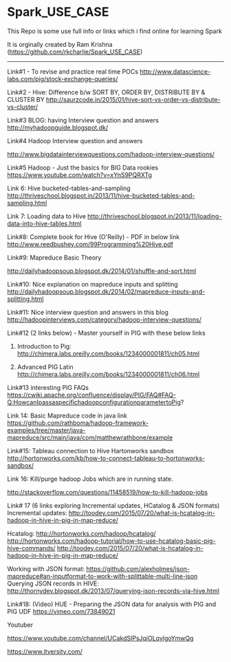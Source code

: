 # Spark_USE_CASE

This Repo is some use full info or links which i find online for learning Spark 

It is orginally created by Ram Krishna (https://github.com/rkcharlie/Spark_USE_CASE)

-----------
Link#1 - To revise and practice real time POCs
http://www.datascience-labs.com/pig/stock-exchange-queries/

Link#2 - Hive: Difference b/w SORT BY, ORDER BY, DISTRIBUTE BY & CLUSTER BY
http://saurzcode.in/2015/01/hive-sort-vs-order-vs-distribute-vs-cluster/

Link#3 BLOG: having Interview question and answers
http://myhadoopguide.blogspot.dk/

Link#4 Hadoop  Interview question and answers

http://www.bigdatainterviewquestions.com/hadoop-interview-questions/

Link#5 Hadoop - Just the basics for BIG Data rookies
https://www.youtube.com/watch?v=xYnS9PQRXTg

Link 6: Hive bucketed-tables-and-sampling
http://thriveschool.blogspot.in/2013/11/hive-bucketed-tables-and-sampling.html

Link 7:  Loading data to Hive
http://thriveschool.blogspot.in/2013/11/loading-data-into-hive-tables.html

Link#8: Complete book for Hive (O'Reilly) - PDF in below link
http://www.reedbushey.com/99Programming%20Hive.pdf

Link#9: Mapreduce Basic Theory

http://dailyhadoopsoup.blogspot.dk/2014/01/shuffle-and-sort.html

Link#10: Nice explanation on mapreduce inputs and splitting
http://dailyhadoopsoup.blogspot.dk/2014/02/mapreduce-inputs-and-splitting.html

Link#11: Nice interview question and answers in this blog
http://hadoopinterviews.com/category/hadoop-interview-questions/

Link#12 (2 links below) - Master yourself in PIG with these below links
1. Introduction to Pig:
http://chimera.labs.oreilly.com/books/1234000001811/ch05.html

2. Advanced PIG Latin
http://chimera.labs.oreilly.com/books/1234000001811/ch06.html

Link#13 interesting PIG FAQs
https://cwiki.apache.org/confluence/display/PIG/FAQ#FAQ-Q:HowcanIpassaspecifichadoopconfigurationparametertoPig?

Link 14: Basic Mapreduce code in java link
https://github.com/rathboma/hadoop-framework-examples/tree/master/java-mapreduce/src/main/java/com/matthewrathbone/example

Link#15: Tableau connection to Hive Hartonworks sandbox
http://hortonworks.com/kb/how-to-connect-tableau-to-hortonworks-sandbox/

Link 16: Kill/purge hadoop Jobs which are in running state.

http://stackoverflow.com/questions/11458519/how-to-kill-hadoop-jobs

Link# 17 (6 links exploring Incremental updates, HCatalog & JSON formats)
Incremental updates:
http://toodey.com/2015/07/20/what-is-hcatalog-in-hadoop-in-hive-in-pig-in-map-reduce/

Hcatalog:
http://hortonworks.com/hadoop/hcatalog/
http://hortonworks.com/hadoop-tutorial/how-to-use-hcatalog-basic-pig-hive-commands/
http://toodey.com/2015/07/20/what-is-hcatalog-in-hadoop-in-hive-in-pig-in-map-reduce/

Working with JSON format:
https://github.com/alexholmes/json-mapreduce#an-inputformat-to-work-with-splittable-multi-line-json
Querying JSON records in HIVE: 
http://thornydev.blogspot.dk/2013/07/querying-json-records-via-hive.html


Link#18: (Video) HUE - Preparing the JSON data for analysis with PIG and PIG UDF
https://vimeo.com/73849021


Youtuber

https://www.youtube.com/channel/UCakdSIPsJqiOLqylgoYmwQg

https://www.itversity.com/
